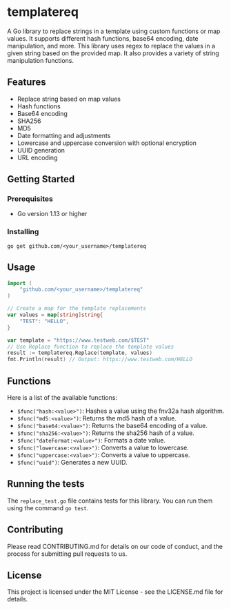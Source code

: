# templatereq
A Go library to replace strings in a template using custom functions or map values. It supports different hash functions, base64 encoding, date manipulation, and more. This library uses regex to replace the values in a given string based on the provided map. It also provides a variety of string manipulation functions.

## Features
- Replace string based on map values
- Hash functions
- Base64 encoding
- SHA256
- MD5
- Date formatting and adjustments
- Lowercase and uppercase conversion with optional encryption
- UUID generation
- URL encoding

## Getting Started
### Prerequisites
- Go version 1.13 or higher

### Installing
```
go get github.com/<your_username>/templatereq
```

## Usage

```go
import (
    "github.com/<your_username>/templatereq"
)

// Create a map for the template replacements
var values = map[string]string{
    "TEST": "HELLO",
}

var template = "https://www.testweb.com/$TEST"
// Use Replace function to replace the template values
result := templatereq.Replace(template, values)
fmt.Println(result) // Output: https://www.testweb.com/HELLO
```

## Functions

Here is a list of the available functions:

- `$func("hash:<value>")`: Hashes a value using the fnv32a hash algorithm.
- `$func("md5:<value>")`: Returns the md5 hash of a value.
- `$func("base64:<value>")`: Returns the base64 encoding of a value.
- `$func("sha256:<value>")`: Returns the sha256 hash of a value.
- `$func("dateFormat:<value>")`: Formats a date value.
- `$func("lowercase:<value>")`: Converts a value to lowercase.
- `$func("uppercase:<value>")`: Converts a value to uppercase.
- `$func("uuid")`: Generates a new UUID.

## Running the tests

The `replace_test.go` file contains tests for this library. You can run them using the command `go test`.

## Contributing

Please read CONTRIBUTING.md for details on our code of conduct, and the process for submitting pull requests to us.

## License

This project is licensed under the MIT License - see the LICENSE.md file for details.